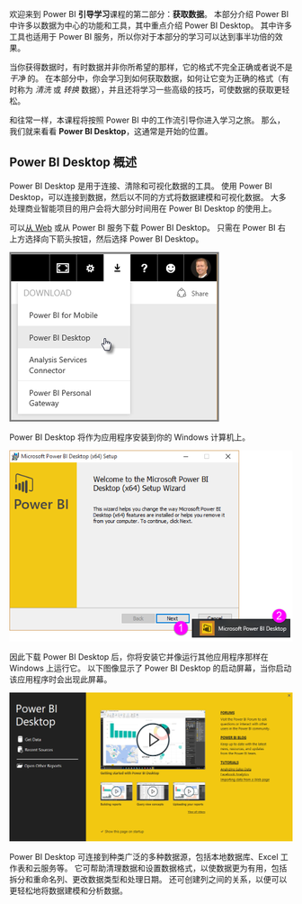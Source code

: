 欢迎来到 Power BI **引导学习**课程的第二部分：**获取数据**。 本部分介绍 Power BI 中许多以数据为中心的功能和工具，其中重点介绍 Power BI Desktop。 其中许多工具也适用于 Power BI 服务，所以你对于本部分的学习可以达到事半功倍的效果。

当你获得数据时，有时数据并非你所希望的那样，它的格式不完全正确或者说不是 *干净* 的。 在本部分中，你会学习到如何获取数据，如何让它变为正确的格式（有时称为 *清洗* 或 *转换* 数据），并且还将学习一些高级的技巧，可使数据的获取更轻松。

和往常一样，本课程将按照 Power BI 中的工作流引导你进入学习之旅。 那么，我们就来看看 **Power BI Desktop**，这通常是开始的位置。

## <a name="an-overview-of-power-bi-desktop"></a>Power BI Desktop 概述
Power BI Desktop 是用于连接、清除和可视化数据的工具。 使用 Power BI Desktop，可以连接到数据，然后以不同的方式将数据建模和可视化数据。 大多处理商业智能项目的用户会将大部分时间用在 Power BI Desktop 的使用上。

可以[从 Web](http://go.microsoft.com/fwlink/?LinkID=521662) 或从 Power BI 服务下载 Power BI Desktop。 只需在 Power BI 右上方选择向下箭头按钮，然后选择 Power BI Desktop。

![](media/1-1-overview-of-power-bi-desktop/1-1_1.png)

Power BI Desktop 将作为应用程序安装到你的 Windows 计算机上。

![](media/1-1-overview-of-power-bi-desktop/1-1_2.png)

因此下载 Power BI Desktop 后，你将安装它并像运行其他应用程序那样在 Windows 上运行它。 以下图像显示了 Power BI Desktop 的启动屏幕，当你启动该应用程序时会出现此屏幕。

![](media/1-1-overview-of-power-bi-desktop/1-1_3.png)

Power BI Desktop 可连接到种类广泛的多种数据源，包括本地数据库、Excel 工作表和云服务等。 它可帮助清理数据和设置数据格式，以使数据更为有用，包括拆分和重命名列、更改数据类型和处理日期。 还可创建列之间的关系，以便可以更轻松地将数据建模和分析数据。

